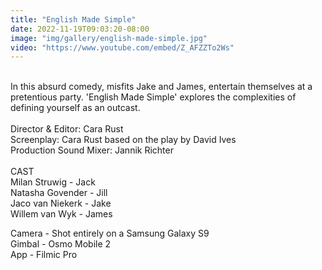 ```yaml
---
title: "English Made Simple"
date: 2022-11-19T09:03:20-08:00
image: "img/gallery/english-made-simple.jpg"
video: "https://www.youtube.com/embed/Z_AFZZTo2Ws"
---
```


\
In this absurd comedy, misfits Jake and James, entertain themselves at a pretentious party. 'English Made Simple' explores the complexities of defining yourself as an outcast.
\
\
Director & Editor: Cara Rust
\
Screenplay: Cara Rust based on the play by David Ives
\
Production Sound Mixer: Jannik Richter
\
\
CAST
\
Milan Struwig - Jack
\
Natasha Govender - Jill
\
Jaco van Niekerk - Jake
\
Willem van Wyk - James


Camera - Shot entirely on a Samsung Galaxy S9
\
Gimbal - Osmo Mobile 2
\
App - Filmic Pro
